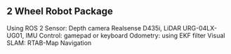 ## 2 Wheel Robot Package 
Using ROS 2
Sensor: Depth camera Realsense D435i, LiDAR URG-04LX-UG01, IMU
Control: gamepad or keyboard
Odometry: using EKF filter
Visual SLAM: RTAB-Map
Navigation